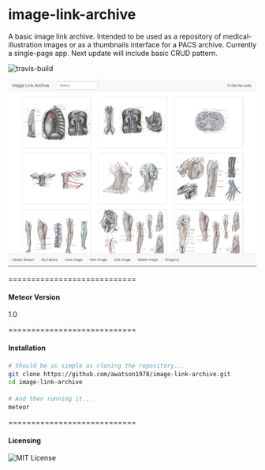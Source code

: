 image-link-archive
=================

A basic image link archive.  Intended to be used as a repository of medical-illustration images or as a thumbnails interface for a PACS archive.  Currently a single-page app.  Next update will include basic CRUD pattern.

![travis-build](https://travis-ci.org/awatson1978/image-link-archive.svg?branch=master)  

![Scheduling Screenshot](https://raw.githubusercontent.com/awatson1978/image-link-archive/master/screenshots/image-link-archive-screenshot.png)  


============================
#### Meteor Version  

1.0

============================
#### Installation  


````sh
# Should be as simple as cloning the repository...  
git clone https://github.com/awatson1978/image-link-archive.git
cd image-link-archive

# And then running it...
meteor
````

============================
#### Licensing

![MIT License](https://img.shields.io/badge/license-MIT-blue.svg)
